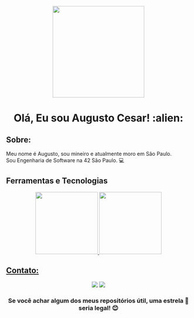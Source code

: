 <div id="header" align="center">
  <img src="https://media.giphy.com/media/irVmlMu1zlgyBYGyxO/giphy.gif" width="250"/>
  <h1>Olá, Eu sou Augusto Cesar! :alien:</h1>
  
</div>




## Sobre:
Meu nome é Augusto, sou mineiro e atualmente moro em São Paulo.  
Sou Engenharia de Software na 42 São Paulo. 💻 

## Ferramentas e Tecnologias

<div align="center">
  <a href="https://github.com/augustocesar99">
  <img height="170em" src="https://github-readme-stats.vercel.app/api?username=augustocesar99&show_icons=true&theme=tokyonight&include_all_commits=true&count_private=true"/> <img height="170em" src="https://github-readme-stats.vercel.app/api/top-langs/?username=augustocesar99&layout=compact&langs_count=7&theme=tokyonight"/>
</div>

## Contato:
<div align="center"> 
  <a href="mailto:augustocs.ita@gmail.com"><img src="https://img.shields.io/badge/-Gmail-%23333?style=for-the-badge&logo=gmail&logoColor=white" target="_blank"></a>
  <a href="https://www.linkedin.com/in/augcesart/" target="_blank"><img src="https://img.shields.io/badge/-LinkedIn-%230077B5?style=for-the-badge&logo=linkedin&logoColor=white"></a> 
</div>

<h3 align="center">Se você achar algum dos meus repositórios útil, uma estrela 🌟 seria legal! 😊<h3>
